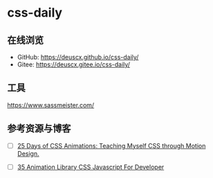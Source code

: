 # css-daily

## 在线浏览

- GitHub: https://deuscx.github.io/css-daily/
- Gitee: https://deuscx.gitee.io/css-daily/

## 工具

https://www.sassmeister.com/

## 参考资源与博客

- [ ] [25 Days of CSS Animations: Teaching Myself CSS through Motion Design.](https://dev.to/elisabethdiang/25-days-of-css-animations-teaching-myself-css-through-motion-design-4l10)

- [ ] [35 Animation Library CSS Javascript For Developer](https://dev.to/haycuoilennao19/35-animation-library-css-javascript-for-developer-2c61)
